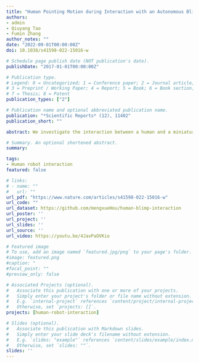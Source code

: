 ```yaml
---
title: "Human Pointing Motion during Interaction with an Autonomous Blimp"
authors:
- admin
- Qiuyang Tao
- Fumin Zhang
author_notes: ""
date: "2022-09-01T00:00:00Z"
doi: 10.1038/s41598-022-15016-w

# Schedule page publish date (NOT publication's date).
publishDate: "2017-01-01T00:00:00Z"

# Publication type.
# Legend: 0 = Uncategorized; 1 = Conference paper; 2 = Journal article;
# 3 = Preprint / Working Paper; 4 = Report; 5 = Book; 6 = Book section;
# 7 = Thesis; 8 = Patent
publication_types: ["2"]

# Publication name and optional abbreviated publication name.
publication: "*Scientific Reports* (12), 11402"
publication_short: ""

abstract: We investigate the interaction between a human and a miniature autonomous blimp using a wand as pointing device. The wand movement generated by the human is followed by the blimp through a tracking controller.The Vector Integration to Endpoint (VITE) model, previously applied to human-computer interface (HCI), has been applied to model the human generated wand movement when interacting with the blimp. We show that the closed-loop human-blimp dynamics are exponentially stable. Similar to HCI using computer mouse, overshoot motion of the blimp has been observed. The VITE model can be viewed as a special reset controller used by the human to generate wand movements that effectively reduce the overshoot of blimp motion. Moreover, we have observed undershoot motion of the blimp due to its inertia, which does not appear in HCI using computer mouse. The asymptotic stability of the human-blimp dynamics is beneficial towards tolerating the undershoot motion of the blimp.

# Summary. An optional shortened abstract.
summary: 

tags:
- Human robot interaction
featured: false

# links:
# - name: ""
#   url: ""
url_pdf: "https://www.nature.com/articles/s41598-022-15016-w"
url_code: ""
url_dataset: https://github.com/mengxueHou/human-blimp-interaction
url_poster: ''
url_project: ''
url_slides: ''
url_source: ''
url_video: https://youtu.be/4JavPaOVKio

# Featured image
# To use, add an image named `featured.jpg/png` to your page's folder. 
#image: featured.png
#caption: "
#focal_point: ""
#preview_only: false

# Associated Projects (optional).
#   Associate this publication with one or more of your projects.
#   Simply enter your project's folder or file name without extension.
#   E.g. `internal-project` references `content/project/internal-project/index.md`.
#   Otherwise, set `projects: []`.
projects: [human-robot-interaction]

# Slides (optional).
#   Associate this publication with Markdown slides.
#   Simply enter your slide deck's filename without extension.
#   E.g. `slides: "example"` references `content/slides/example/index.md`.
#   Otherwise, set `slides: ""`.
slides: ''
---
```

